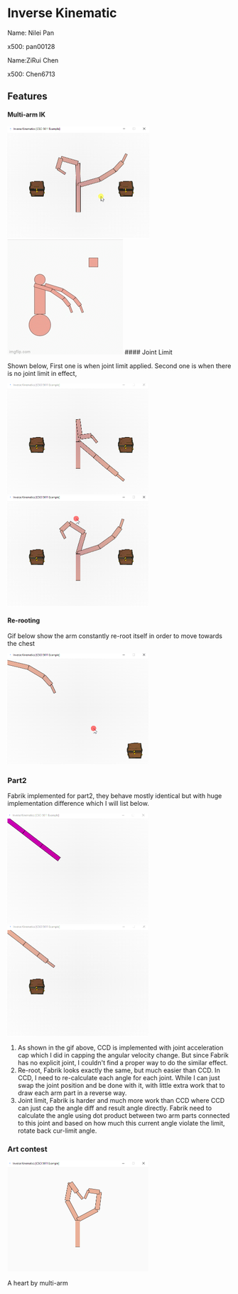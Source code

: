 # Inverse Kinematic

Name: Nilei Pan

x500: pan00128

Name:ZiRui Chen

x500: Chen6713

## Features

#### Multi-arm IK

<img src=".\multiarm.gif" alt="multiarm" style="zoom:50%;" />
<img src=".\wheelChairMan.gif" alt="wheelChair" style="zoom:100%;" />
#### Joint Limit

Shown below,  First one is when joint limit applied. Second one is when there is no joint limit in effect,

<img src=".\withlimit.gif" alt="withlimit" style="zoom:50%;" />

<img src=".\nolimit.gif" alt="nolimit" style="zoom:50%;" />

#### Re-rooting

Gif below show the arm constantly re-root itself in order to move towards the chest

<img src=".\reroot.gif" alt="reroot" style="zoom:50%;" />

### Part2

Fabrik implemented for part2, they behave mostly identical but with huge implementation difference which  I will list below.

<img src=".\fabrik.gif" alt="fabrik" style="zoom:50%;" /><img src=".\ccd.gif" alt="ccd" style="zoom:50%;" />

1. As shown in the gif above, CCD is implemented with joint acceleration cap which I did in capping the angular velocity change. But since Fabrik has no explicit joint, I couldn't find a proper way to do the similar effect.
2. Re-root, Fabrik looks exactly the same, but much easier than CCD. In CCD, I need to re-calculate each angle for each joint. While I can just swap the joint position and be done with it, with little extra work that to draw each arm part in a reverse way.
3. Joint limit, Fabrik is harder and much more work than CCD where CCD can just cap the angle diff and result angle directly. Fabrik need to calculate the angle using dot product between two arm parts connected to this joint and based on how much this current angle violate the limit, rotate back cur-limit angle.



### Art contest

<img src=".\art.PNG" alt="art" style="zoom:50%;" />

A heart by multi-arm
